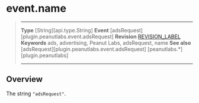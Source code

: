 # event.name

> --------------------- ------------------------------------------------------------------------------------------
> __Type__              [String][api.type.String]
> __Event__             [adsRequest][plugin.peanutlabs.event.adsRequest]
> __Revision__          [REVISION_LABEL](REVISION_URL)
> __Keywords__          ads, advertising, Peanut Labs, adsRequest, name
> __See also__			[adsRequest][plugin.peanutlabs.event.adsRequest]
>						[peanutlabs.*][plugin.peanutlabs]
> --------------------- ------------------------------------------------------------------------------------------

## Overview

The string `"adsRequest"`.
